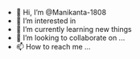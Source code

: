 - 👋 Hi, I’m @Manikanta-1808
- 👀 I’m interested in 
- 🌱 I’m currently learning new things
- 💞️ I’m looking to collaborate on ...
- 📫 How to reach me ...

<!---
Manikanta-1808/Manikanta-1808 is a ✨ special ✨ repository because its `README.md` (this file) appears on your GitHub profile.
You can click the Preview link to take a look at your changes.
--->
